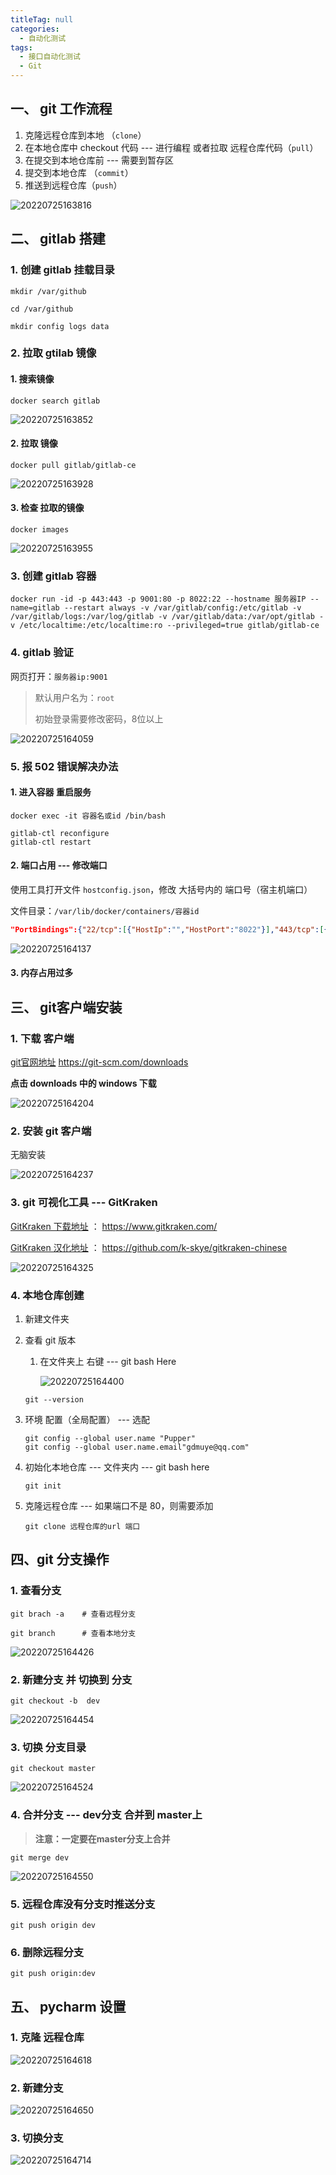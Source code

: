 ```yaml
---
titleTag: null
categories: 
  - 自动化测试
tags: 
  - 接口自动化测试
  - Git
---
```


## 一、 git 工作流程

1.  克隆远程仓库到本地 （`clone`）
2.  在本地仓库中 checkout 代码 --- 进行编程 或者拉取 远程仓库代码（`pull`）
3.  在提交到本地仓库前 --- 需要到暂存区
4.  提交到本地仓库 （`commit`）
5.  推送到远程仓库（`push`）

![20220725163816](https://pupper.com.cn/img/20220725163816)

## 二、 gitlab 搭建

### 1. 创建 gitlab 挂载目录

```shell
mkdir /var/github
```

```shell
cd /var/github
```

```shell
mkdir config logs data
```

### 2. 拉取 gtilab 镜像

#### 1. 搜索镜像

```shell
docker search gitlab
```

![20220725163852](https://pupper.com.cn/img/20220725163852)

#### 2. 拉取 镜像

```shell
docker pull gitlab/gitlab-ce
```

![20220725163928](https://pupper.com.cn/img/20220725163928)

#### 3. 检查 拉取的镜像

```shell
docker images
```

![20220725163955](https://pupper.com.cn/img/20220725163955)

### 3. 创建 gitlab 容器

```shell
docker run -id -p 443:443 -p 9001:80 -p 8022:22 --hostname 服务器IP --name=gitlab --restart always -v /var/gitlab/config:/etc/gitlab -v /var/gitlab/logs:/var/log/gitlab -v /var/gitlab/data:/var/opt/gitlab -v /etc/localtime:/etc/localtime:ro --privileged=true gitlab/gitlab-ce
```

### 4.  gitlab 验证

网页打开：`服务器ip:9001`

>   默认用户名为：`root`
>
>   初始登录需要修改密码，8位以上

![20220725164059](https://pupper.com.cn/img/20220725164059)

### 5. 报 502 错误解决办法

#### 1. 进入容器 重启服务

```shell
docker exec -it 容器名或id /bin/bash

gitlab-ctl reconfigure
gitlab-ctl restart
```

#### 2. 端口占用 --- 修改端口

使用工具打开文件 `hostconfig.json`，修改 大括号内的 端口号（宿主机端口）

文件目录：`/var/lib/docker/containers/容器id`

```json
"PortBindings":{"22/tcp":[{"HostIp":"","HostPort":"8022"}],"443/tcp":[{"HostIp":"","HostPort":"443"}],"80/tcp":[{"HostIp":"","HostPort":"9002"}]}
```

![20220725164137](https://pupper.com.cn/img/20220725164137)

#### 3. 内存占用过多

## 三、 git客户端安装

### 1. 下载 客户端

[git官网地址](https://git-scm.com/downloads) https://git-scm.com/downloads

**点击 downloads 中的 windows 下载**

![20220725164204](https://pupper.com.cn/img/20220725164204)

### 2. 安装 git 客户端

无脑安装

![20220725164237](https://pupper.com.cn/img/20220725164237)

### 3. git 可视化工具 --- GitKraken

[GitKraken 下载地址](https://www.gitkraken.com/) ： https://www.gitkraken.com/

[GitKraken 汉化地址](https://github.com/k-skye/gitkraken-chinese) ： https://github.com/k-skye/gitkraken-chinese

![20220725164325](https://pupper.com.cn/img/20220725164325)

### 4. 本地仓库创建

1.  新建文件夹

2.  查看 git 版本

    1.  在文件夹上 右键 --- git bash Here

        ![20220725164400](https://pupper.com.cn/img/20220725164400)

    ```shell
    git --version
    ```

3.  环境 配置（全局配置） --- 选配

    ```shell
    git config --global user.name "Pupper"
    git config --global user.name.email"gdmuye@qq.com"
    ```

4.  初始化本地仓库 --- 文件夹内 --- git bash here

    ```shell
    git init
    ```

5.  克隆远程仓库 --- 如果端口不是 80，则需要添加

    ```shell
    git clone 远程仓库的url 端口
    ```

## 四、git 分支操作

### 1. 查看分支

```shell
git brach -a    # 查看远程分支

git branch      # 查看本地分支
```

![20220725164426](https://pupper.com.cn/img/20220725164426)

### 2. 新建分支 并 切换到 分支

```shell
git checkout -b  dev
```

![20220725164454](https://pupper.com.cn/img/20220725164454)

### 3. 切换 分支目录

```shell
git checkout master
```

![20220725164524](https://pupper.com.cn/img/20220725164524)

### 4. 合并分支 --- dev分支 合并到 master上

>   **注意：一定要在master分支上合并**  

```shell
git merge dev
```

![20220725164550](https://pupper.com.cn/img/20220725164550)

### 5. 远程仓库没有分支时推送分支

```shell
git push origin dev
```

### 6. 删除远程分支

```shell
git push origin:dev
```

## 五、 pycharm 设置

### 1. 克隆 远程仓库

![20220725164618](https://pupper.com.cn/img/20220725164618)

### 2. 新建分支

![20220725164650](https://pupper.com.cn/img/20220725164650)

### 3. 切换分支

![20220725164714](https://pupper.com.cn/img/20220725164714)

